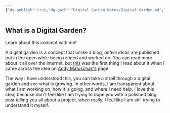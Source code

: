 ```yaml
---
{"dg-publish":true,"dg-path":"Digital Garden Notes/Digital Garden.md","permalink":"/digital-garden-notes/digital-garden/","noteIcon":""}
---
```



## What is a Digital Garden?

Learn about this concept with me! 

A digital garden is a concept that unlike a blog, *active ideas* are published out in the open while being refined and worked on. You can read more about it all over the internet, but [this](https://maggieappleton.com/garden-history) was the first thing I read about it when I came across the idea on  [Andy Matuschak's](https://notes.andymatuschak.org/About_these_notes) page. 

The way I have understood this, you can take a stroll through a digital garden and see what is growing. In other words, I am transparent about what I am working on, how it is going, and where I need help. I love this idea, because don't feel like I am trying to dupe you with a polished blog post telling you all about a project, when really, I feel like I am still trying to understand it myself. 






